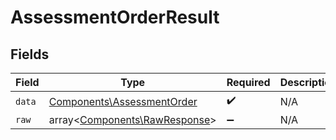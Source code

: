 # AssessmentOrderResult


## Fields

| Field                                                                    | Type                                                                     | Required                                                                 | Description                                                              |
| ------------------------------------------------------------------------ | ------------------------------------------------------------------------ | ------------------------------------------------------------------------ | ------------------------------------------------------------------------ |
| `data`                                                                   | [Components\AssessmentOrder](../../Models/Components/AssessmentOrder.md) | :heavy_check_mark:                                                       | N/A                                                                      |
| `raw`                                                                    | array<[Components\RawResponse](../../Models/Components/RawResponse.md)>  | :heavy_minus_sign:                                                       | N/A                                                                      |
